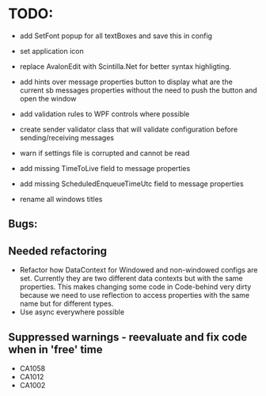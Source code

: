 ﻿# TODO:


- add SetFont popup for all textBoxes and save this in config
- set application icon
- replace AvalonEdit with Scintilla.Net for better syntax highligting.
- add hints over message properties button to display what are the current sb messages properties without the need to
  push the button and open the window

- add validation rules to WPF controls where possible
- create sender validator class that will validate configuration before sending/receiving messages
- warn if settings file is corrupted and cannot be read
- add missing TimeToLive field to message properties
- add missing ScheduledEnqueueTimeUtc field to message properties
- rename all windows titles

## Bugs:


## Needed refactoring

- Refactor how DataContext for Windowed and non-windowed configs are set. Currently they are two different data contexts
  but with the same properties. This makes changing some code in Code-behind very dirty because we need to use
  reflection to access properties with the same name but for different types.
- Use async everywhere possible

## Suppressed warnings - reevaluate and fix code when in 'free' time

- CA1058 
- CA1012 
- CA1002

